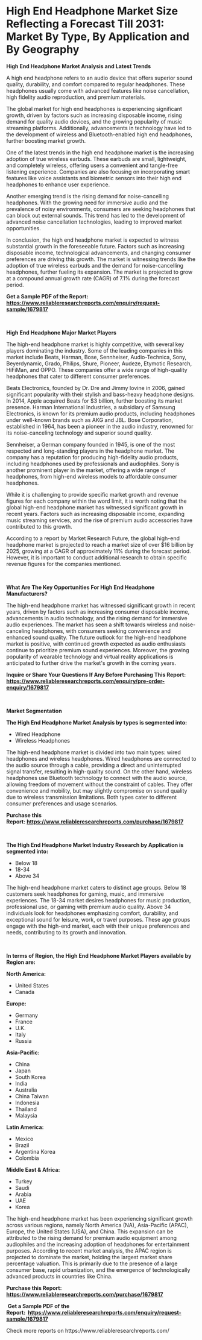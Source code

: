 <p><h1>High End Headphone Market Size Reflecting a Forecast Till 2031: Market By Type, By Application and By Geography</h1></p><p><strong>High End Headphone Market Analysis and Latest Trends</strong></p>
<p><p>A high end headphone refers to an audio device that offers superior sound quality, durability, and comfort compared to regular headphones. These headphones usually come with advanced features like noise cancellation, high fidelity audio reproduction, and premium materials.</p><p>The global market for high end headphones is experiencing significant growth, driven by factors such as increasing disposable income, rising demand for quality audio devices, and the growing popularity of music streaming platforms. Additionally, advancements in technology have led to the development of wireless and Bluetooth-enabled high end headphones, further boosting market growth.</p><p>One of the latest trends in the high end headphone market is the increasing adoption of true wireless earbuds. These earbuds are small, lightweight, and completely wireless, offering users a convenient and tangle-free listening experience. Companies are also focusing on incorporating smart features like voice assistants and biometric sensors into their high end headphones to enhance user experience.</p><p>Another emerging trend is the rising demand for noise-cancelling headphones. With the growing need for immersive audio and the prevalence of noisy environments, consumers are seeking headphones that can block out external sounds. This trend has led to the development of advanced noise cancellation technologies, leading to improved market opportunities.</p><p>In conclusion, the high end headphone market is expected to witness substantial growth in the foreseeable future. Factors such as increasing disposable income, technological advancements, and changing consumer preferences are driving this growth. The market is witnessing trends like the adoption of true wireless earbuds and the demand for noise-cancelling headphones, further fueling its expansion. The market is projected to grow at a compound annual growth rate (CAGR) of 7.1% during the forecast period.</p></p>
<p><strong>Get a Sample PDF of the Report:&nbsp; <a href="https://www.reliableresearchreports.com/enquiry/request-sample/1679817">https://www.reliableresearchreports.com/enquiry/request-sample/1679817</a></strong></p>
<p>&nbsp;</p>
<p><strong>High End Headphone Major Market Players</strong></p>
<p><p>The high-end headphone market is highly competitive, with several key players dominating the industry. Some of the leading companies in this market include Beats, Harman, Bose, Sennheiser, Audio-Technica, Sony, Beyerdynamic, Grado, Philips, Shure, Pioneer, Audeze, Etymotic Research, HiFiMan, and OPPO. These companies offer a wide range of high-quality headphones that cater to different consumer preferences.</p><p>Beats Electronics, founded by Dr. Dre and Jimmy Iovine in 2006, gained significant popularity with their stylish and bass-heavy headphone designs. In 2014, Apple acquired Beats for $3 billion, further boosting its market presence. Harman International Industries, a subsidiary of Samsung Electronics, is known for its premium audio products, including headphones under well-known brands such as AKG and JBL. Bose Corporation, established in 1964, has been a pioneer in the audio industry, renowned for its noise-canceling technology and superior sound quality.</p><p>Sennheiser, a German company founded in 1945, is one of the most respected and long-standing players in the headphone market. The company has a reputation for producing high-fidelity audio products, including headphones used by professionals and audiophiles. Sony is another prominent player in the market, offering a wide range of headphones, from high-end wireless models to affordable consumer headphones.</p><p>While it is challenging to provide specific market growth and revenue figures for each company within the word limit, it is worth noting that the global high-end headphone market has witnessed significant growth in recent years. Factors such as increasing disposable income, expanding music streaming services, and the rise of premium audio accessories have contributed to this growth.</p><p>According to a report by Market Research Future, the global high-end headphone market is projected to reach a market size of over $16 billion by 2025, growing at a CAGR of approximately 11% during the forecast period. However, it is important to conduct additional research to obtain specific revenue figures for the companies mentioned.</p></p>
<p>&nbsp;</p>
<p><strong>What Are The Key Opportunities For High End Headphone Manufacturers?</strong></p>
<p><p>The high-end headphone market has witnessed significant growth in recent years, driven by factors such as increasing consumer disposable income, advancements in audio technology, and the rising demand for immersive audio experiences. The market has seen a shift towards wireless and noise-canceling headphones, with consumers seeking convenience and enhanced sound quality. The future outlook for the high-end headphone market is positive, with continued growth expected as audio enthusiasts continue to prioritize premium sound experiences. Moreover, the growing popularity of wearable technology and virtual reality applications is anticipated to further drive the market's growth in the coming years.</p></p>
<p><strong>Inquire or Share Your Questions If Any Before Purchasing This Report: <a href="https://www.reliableresearchreports.com/enquiry/pre-order-enquiry/1679817">https://www.reliableresearchreports.com/enquiry/pre-order-enquiry/1679817</a></strong></p>
<p>&nbsp;</p>
<p><strong>Market Segmentation</strong></p>
<p><strong>The High End Headphone Market Analysis by types is segmented into:</strong></p>
<p><ul><li>Wired Headphone</li><li>Wireless Headphones</li></ul></p>
<p><p>The high-end headphone market is divided into two main types: wired headphones and wireless headphones. Wired headphones are connected to the audio source through a cable, providing a direct and uninterrupted signal transfer, resulting in high-quality sound. On the other hand, wireless headphones use Bluetooth technology to connect with the audio source, allowing freedom of movement without the constraint of cables. They offer convenience and mobility, but may slightly compromise on sound quality due to wireless transmission limitations. Both types cater to different consumer preferences and usage scenarios.</p></p>
<p><strong>Purchase this Report:&nbsp;<a href="https://www.reliableresearchreports.com/purchase/1679817">https://www.reliableresearchreports.com/purchase/1679817</a></strong></p>
<p>&nbsp;</p>
<p><strong>The High End Headphone Market Industry Research by Application is segmented into:</strong></p>
<p><ul><li>Below 18</li><li>18-34</li><li>Above 34</li></ul></p>
<p><p>The high-end headphone market caters to distinct age groups. Below 18 customers seek headphones for gaming, music, and immersive experiences. The 18-34 market desires headphones for music production, professional use, or gaming with premium audio quality. Above 34 individuals look for headphones emphasizing comfort, durability, and exceptional sound for leisure, work, or travel purposes. These age groups engage with the high-end market, each with their unique preferences and needs, contributing to its growth and innovation.</p></p>
<p>&nbsp;</p>
<p><strong>In terms of Region, the High End Headphone Market Players available by Region are:</strong></p>
<p>
    <p> <strong> North America: </strong>
        <ul>
            <li>United States</li>
            <li>Canada</li>
        </ul>
        </p> 
    <p> <strong> Europe: </strong>
        <ul>
            <li>Germany</li>
            <li>France</li>
            <li>U.K.</li>
            <li>Italy</li>
            <li>Russia</li>
        </ul>
        </p> 
    <p> <strong> Asia-Pacific: </strong>
        <ul>
            <li>China</li>
            <li>Japan</li>
            <li>South Korea</li>
            <li>India</li>
            <li>Australia</li>
            <li>China Taiwan</li>
            <li>Indonesia</li>
            <li>Thailand</li>
            <li>Malaysia</li>
        </ul>
        </p> 
    <p> <strong> Latin America: </strong>
        <ul>
            <li>Mexico</li>
            <li>Brazil</li>
            <li>Argentina Korea</li>
            <li>Colombia</li>
        </ul>
        </p> 
    <p> <strong> Middle East & Africa: </strong>
        <ul>
            <li>Turkey</li>
            <li>Saudi</li>
            <li>Arabia</li>
            <li>UAE</li>
            <li>Korea</li>
        </ul>
    </p>
    </p>
<p><p>The high-end headphone market has been experiencing significant growth across various regions, namely North America (NA), Asia-Pacific (APAC), Europe, the United States (USA), and China. This expansion can be attributed to the rising demand for premium audio equipment among audiophiles and the increasing adoption of headphones for entertainment purposes. According to recent market analysis, the APAC region is projected to dominate the market, holding the largest market share percentage valuation. This is primarily due to the presence of a large consumer base, rapid urbanization, and the emergence of technologically advanced products in countries like China.</p></p>
<p><strong>Purchase this Report: <a href="https://www.reliableresearchreports.com/purchase/1679817">https://www.reliableresearchreports.com/purchase/1679817</a></strong></p>
<p>&nbsp;<strong>Get a Sample PDF of the Report:&nbsp;&nbsp;<a href="https://www.reliableresearchreports.com/enquiry/request-sample/1679817">https://www.reliableresearchreports.com/enquiry/request-sample/1679817</a></strong></p>
<p><strong></strong></p>
<p>Check more reports on https://www.reliableresearchreports.com/</p>